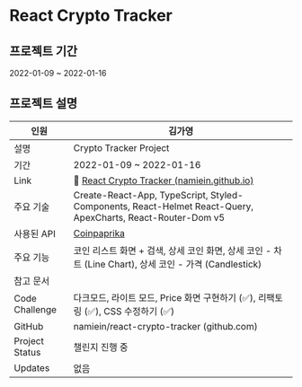 # React Crypto Tracker

## **프로젝트 기간**

2022-01-09 ~ 2022-01-16

## 프로젝트 설명

| 인원 | 김가영 |
| --- | --- |
| 설명 | Crypto Tracker Project |
| 기간 | 2022-01-09 ~ 2022-01-16 |
| Link | 🔗 [React Crypto Tracker (namiein.github.io)](https://namiein.github.io/react-crypto-tracker/) |
| 주요 기술 | Create-React-App, TypeScript, Styled-Components, React-Helmet React-Query, ApexCharts, React-Router-Dom v5 |
| 사용된 API | [Coinpaprika](https://api.coinpaprika.com/) |
| 주요 기능 | 코인 리스트 화면 + 검색, 상세 코인 화면, 상세 코인 - 차트 (Line Chart), 상세 코인 - 가격 (Candlestick) |
| 참고 문서 | |
| Code Challenge | 다크모드, 라이트 모드, Price 화면 구현하기 (✅), 리팩토링 (✅), CSS 수정하기 (✅) |
| GitHub | namiein/react-crypto-tracker (github.com) |
| Project Status | 챌린지 진행 중 |
| Updates | 없음 |
